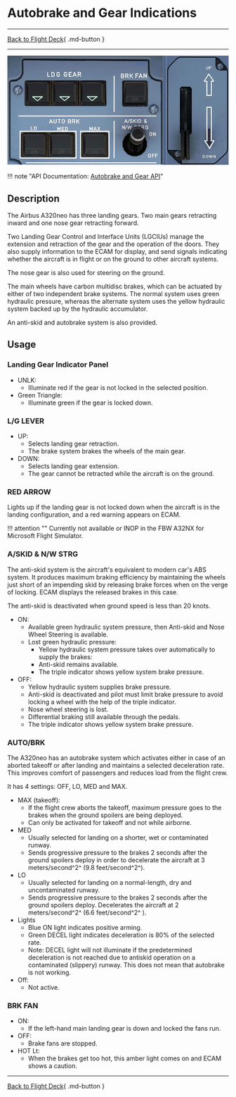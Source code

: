 # Autobrake and Gear Indications

---

[Back to Flight Deck](../index.md){ .md-button }

---

![Autobrake and gear indicators, Brake Fan and A/SKID](../../../assets/a32nx-briefing/front/Autobrake-gear.jpg "Autobrake and gear indicators, Brake Fan and A/SKID")

!!! note "API Documentation: [Autobrake and Gear API](../../../../fbw-a32nx/a32nx-api/a32nx-flightdeck-api.md#autobrake-gear-lever-and-gear-annunciation)"

## Description

The Airbus A320neo has three landing gears. Two main gears retracting inward and one nose gear retracting forward.

Two Landing Gear Control and Interface Units (LGCIUs) manage the extension and retraction of the gear and the operation of the doors. They also supply information to the ECAM for display, and send signals indicating whether the aircraft is in flight or on the ground to other aircraft systems.

The nose gear is also used for steering on the ground.

The main wheels have carbon multidisc brakes, which can be actuated by either of two independent brake systems.
The normal system uses green hydraulic pressure, whereas the alternate system uses the yellow hydraulic system backed up by the hydraulic accumulator.

An anti-skid and autobrake system is also provided.

## Usage

### Landing Gear Indicator Panel

- UNLK:
    - Illuminate red if the gear is not locked in the selected position.
- Green Triangle:
    - Illuminate green if the gear is locked down.

### L/G LEVER

- UP:
    - Selects landing gear retraction.
    - The brake system brakes the wheels of the main gear.
- DOWN:
    - Selects landing gear extension.
    - The gear cannot be retracted while the aircraft is on the ground.

### RED ARROW

Lights up if the landing gear is not locked down when the aircraft is in the landing configuration, and a red warning appears on ECAM.

!!! attention ""
    Currently not available or INOP in the FBW A32NX for Microsoft Flight Simulator.

### A/SKID & N/W STRG

The anti-skid system is the aircraft's equivalent to modern car's ABS system. It produces maximum braking efficiency by maintaining the wheels just short of an impending skid by releasing brake forces when on the verge of locking. ECAM displays the released brakes in this case.

The anti-skid is deactivated when ground speed is less than 20 knots.

- ON:
    - Available green hydraulic system pressure, then Anti-skid and Nose Wheel Steering is available.
    - Lost green hydraulic pressure:
        - Yellow hydraulic system pressure takes over automatically to supply the brakes:
        - Anti-skid remains available.
        - The triple indicator shows yellow system brake pressure.
- OFF:
    - Yellow hydraulic system supplies brake pressure.
    - Anti-skid is deactivated and pilot must limit brake pressure to avoid locking a wheel with the help of the triple indicator.
    - Nose wheel steering is lost.
    - Differential braking still available through the pedals.
    - The triple indicator shows yellow system brake pressure.

### AUTO/BRK

The A320neo has an autobrake system which activates either in case of an aborted takeoff or after landing and maintains a selected deceleration rate. This improves comfort of passengers and reduces load from the flight crew.

It has 4 settings: OFF, LO, MED and MAX.

- MAX (takeoff):
    - If the flight crew aborts the takeoff, maximum pressure goes to the brakes when the ground spoilers are being deployed.
    - Can only be activated for takeoff and not while airborne.
- MED
    - Usually selected for landing on a shorter, wet or contaminated runway.
    - Sends progressive pressure to the brakes 2 seconds after the ground spoilers deploy in order to decelerate the aircraft at 3 meters/second^2^ (9.8 feet/second^2^).
- LO
    - Usually selected for landing on a normal-length, dry and uncontaminated runway.
    - Sends progressive pressure to the brakes 2 seconds after the ground spoilers deploy. Decelerates the aircraft at 2 meters/second^2^ (6.6 feet/second^2^ ).
- Lights
    - Blue ON light indicates positive arming.
    - Green DECEL light indicates deceleration is 80% of the selected rate.
    - Note: DECEL light will not illuminate if the predetermined deceleration is not reached due to antiskid operation on a contaminated (slippery) runway. This does not mean that autobrake is not working.
- Off:
    - Not active.

### BRK FAN

- ON:
    - If the left-hand main landing gear is down and locked the fans run.
- OFF:
    - Brake fans are stopped.
- HOT Lt:
    - When the brakes get too hot, this amber light comes on and ECAM shows a caution.

---

[Back to Flight Deck](../index.md){ .md-button }
